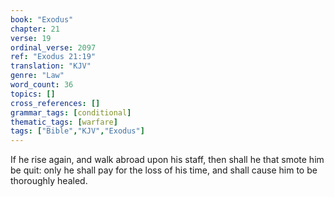 ```yaml
---
book: "Exodus"
chapter: 21
verse: 19
ordinal_verse: 2097
ref: "Exodus 21:19"
translation: "KJV"
genre: "Law"
word_count: 36
topics: []
cross_references: []
grammar_tags: [conditional]
thematic_tags: [warfare]
tags: ["Bible","KJV","Exodus"]
---
```

If he rise again, and walk abroad upon his staff, then shall he that smote him be quit: only he shall pay for the loss of his time, and shall cause him to be thoroughly healed.
